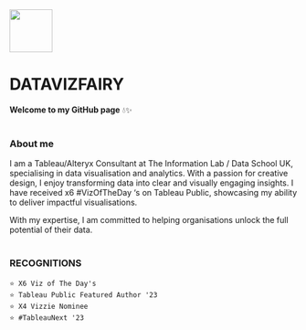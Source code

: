 
  <img src="https://datavizfairy.co.uk/wp-content/uploads/2024/01/datavizfairy-Logo-GIF-v2.gif"  width="75" height="75">
  
# DATAVIZFAIRY

**Welcome to my GitHub page** 💧✨
<br>
<br>
### About me
I am a Tableau/Alteryx Consultant at The Information Lab / Data School UK, specialising in data visualisation and analytics. With a passion for creative design, I enjoy transforming data into clear and visually engaging insights. I have received x6 #VizOfTheDay ‘s on Tableau Public, showcasing my ability to deliver impactful visualisations.

With my expertise, I am committed to helping organisations unlock the full potential of their data.
<br>
<br>
### RECOGNITIONS
`⭐ X6 Viz of The Day's` <br>
`⭐ Tableau Public Featured Author '23` <br>
`⭐ X4 Vizzie Nominee` <br>
`⭐ #TableauNext '23` <br>
